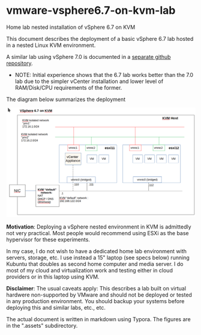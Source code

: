 # vmware-vsphere6.7-on-kvm-lab
Home lab nested installation of vSphere 6.7 on KVM

This document describes the deployment of a basic vSphere  6.7 lab hosted in a nested  Linux KVM environment.

A similar lab using vSphere 7.0 is documented in a [separate github repository](https://github.com/rpgd60/vmware-vsphere7-on-kvm-lab).    

- NOTE: Initial experience shows that the 6.7 lab works better than the 7.0 lab due to the simpler vCenter installation and lower level of RAM/Disk/CPU requirements of the former.

The diagram below summarizes the deployment

![Deployment Diagram vSphere 6.7](README.assets/deployment.diagram.vsSphere.6.7-1597034526809.png)

**Motivation**:  Deploying a vSphere nested environment in KVM is admittedly not very practical.   Most people would recommend using ESXi as the base hypervisor for these experiments.   

In my case, I do not wish to have a dedicated home lab environment with servers, storage, etc.   I use instead  a 15" laptop (see specs below) running Kubuntu  that doubles as  second home computer and media server.  I do most of my cloud and virtualization work and testing either in cloud providers or in this laptop using KVM.

**Disclaimer**: The usual caveats apply:  This describes a lab built on virtual hardwere non-supported by VMware and should not be deployed or tested in any production environment.   You should backup your systems before deploying this and similar labs, etc., etc. 

The actual document is written in markdown using Typora.  The figures are in the ".assets" subdirectory.
